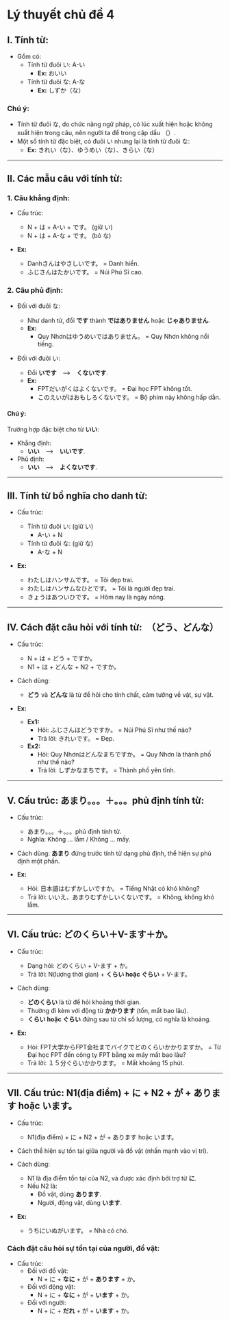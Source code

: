 # Lý thuyết chủ đề 4

## I. Tính từ:
- Gồm có:
  - Tính từ đuôi い: A-い
    - __Ex:__ おいい
  - Tính từ đuôi な: A-な
    - __Ex:__ しずか（な）

### Chú ý:
- Tính từ đuôi な, do chức năng ngữ pháp, có lúc xuất hiện hoặc không xuất hiện trong câu, nên người ta để trong cặp dấu （）.
- Một số tính từ đặc biệt, có đuôi い nhưng lại là tính từ đuôi な:
  - __Ex:__ きれい（な）、ゆうめい（な）、きらい（な）

---

## II. Các mẫu câu với tính từ:

### 1. Câu khẳng định:
- Cấu trúc:
  - N + は + A-い + です。 (giữ い)
  - N + は + A-な + です。 (bỏ な)

- __Ex:__
  - Danhさんはやさしいです。 = Danh hiền.
  - ふじさんはたかいです。 = Núi Phú Sĩ cao.

### 2. Câu phủ định:
- Đối với đuôi な:
  - Như danh từ, đổi __です__ thành __ではありません__ hoặc __じゃありません__.
  - __Ex:__
    - Quy Nhơnはゆうめいではありません。 = Quy Nhơn không nổi tiếng.

- Đối với đuôi い:
  - Đổi __いです__　-->　__くないです__.
  - __Ex:__
    - FPTだいがくはよくないです。 = Đại học FPT không tốt.
    - このえいがはおもしろくないです。 = Bộ phim này không hấp dẫn.
  
#### Chú ý:
Trường hợp đặc biệt cho từ __いい__:
- Khẳng định:
  - __いい__　-->　__いいです__.
- Phủ định:
  - __いい__　-->　__よくないです__.

---

## III. Tính từ bổ nghĩa cho danh từ:
- Cấu trúc:
  - Tính từ đuôi い: (giữ い)
    - A-い + N
  - Tính từ đuôi な: (giữ な)
    - A-な + N

- __Ex:__
  - わたしはハンサムです。 = Tôi đẹp trai.
  - わたしはハンサムなひとです。 = Tôi là người đẹp trai.
  - きょうはあついひです。 = Hôm nay là ngày nóng.

---

## IV. Cách đặt câu hỏi với tính từ:　（どう、どんな）
- Cấu trúc:
  - N + は + どう + ですか。
  - N1 + は + どんな + N2 + ですか。

- Cách dùng:
  - __どう__ và __どんな__ là từ để hỏi cho tính chất, cảm tưởng về vật, sự vật.

- __Ex:__
  - __Ex1:__
    - Hỏi: ふじさんはどうですか。 = Núi Phú Sĩ như thế nào?
    - Trả lời: きれいです。 = Đẹp.
  - __Ex2:__
    - Hỏi: Quy Nhơnはどんなまちですか。 = Quy Nhơn là thành phố như thế nào?
    - Trả lời: しずかなまちです。 = Thành phố yên tĩnh.

---

## V. Cấu trúc: あまり。。。＋。。。phủ định tính từ:
- Cấu trúc:
  - あまり。。。＋。。。phủ định tính từ.
  - Nghĩa: Không ... lắm / Không ... mấy.

- Cách dùng: __あまり__ đứng trước tính từ dạng phủ định, thể hiện sự phủ định một phần.

- __Ex:__
  - Hỏi: 日本語はむずかしいですか。 = Tiếng Nhật có khó không?
  - Trả lời: いいえ、あまりむずかしいくないです。 = Không, không khó lắm.

---

## VI. Cấu trúc: どのくらい＋V-ます＋か。
- Cấu trúc:
  - Dạng hỏi: どのくらい + V-ます + か。
  - Trả lời: N(lượng thời gian) + __くらい hoặc ぐらい__ + V-ます。

- Cách dùng:
  - __どのくらい__ là từ để hỏi khoảng thời gian.
  - Thường đi kèm với động từ __かかります__ (tốn, mất bao lâu).
  - __くらい hoặc ぐらい__ đứng sau từ chỉ số lượng, có nghĩa là khoảng.

- __Ex:__
  - Hỏi: FPT大学からFPT会社までバイクでどのくらいかかりますか。 = Từ Đại học FPT đến công ty FPT bằng xe máy mất bao lâu?
  - Trả lời: １５分ぐらいかかります。 = Mất khoảng 15 phút.

---

## VII. Cấu trúc: N1(địa điểm) + に + N2 + が + あります hoặc います。
- Cấu trúc:
  - N1(địa điểm) + に + N2 + が + あります hoặc います。

- Cách thể hiện sự tồn tại giữa người và đồ vật (nhấn mạnh vào vị trí).

- Cách dùng:
  - N1 là địa điểm tồn tại của N2, và được xác định bởi trợ từ __に__.
  - Nếu N2 là:
    - Đồ vật, dùng __あります__.
    - Người, động vật, dùng __います__.

- __Ex:__
  - うちにいぬがいます。 = Nhà có chó.

### Cách đặt câu hỏi sự tồn tại của người, đồ vật:
- Cấu trúc:
  - Đối với đồ vật:
    - N + に + __なに__ + が + __あります__ + か。
  - Đối với động vật:
    - N + に + __なに__ + が + __います__ + か。
  - Đối với người:
    - N + に + __だれ__ + が + __います__ + か。